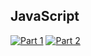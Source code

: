 ## JavaScript
[![Part 1](https://img.shields.io/badge/Part%201-0.150ms-informational)](https://adventofcode.com/2022/)
[![Part 2](https://img.shields.io/badge/Part%202-0.131ms-informational)](https://adventofcode.com/2022/)